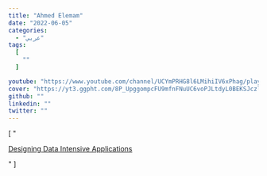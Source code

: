 ```yaml
---
title: "Ahmed Elemam"
date: "2022-06-05"
categories:
  - "عربي"
tags:
  [
    ""
  ]

youtube: "https://www.youtube.com/channel/UCYmPRHG8l6LMihiIV6xPhag/playlists"
cover: "https://yt3.ggpht.com/8P_UpggompcFU9mfnFNuUC6voPJLtdyL0BEKSJczlALVlraikoIz9L6GMmspQwt2jVNbPC6uoqI=s176-c-k-c0x00ffffff-no-rj"
github: ""
linkedin: ""
twitter: ""
---
```



[ "<p><a href='https://www.youtube.com/watch?v=Ipj7H_vCi6Q&list=PLTRDUPO2OmIljJwE9XMYE_XEgEIWZDCuQ'>Designing Data Intensive Applications</a></p>" ]

